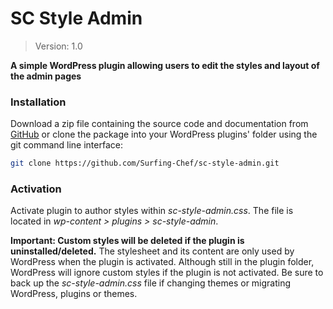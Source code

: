 # SC Style Admin #
> Version: 1.0

__A simple WordPress plugin allowing users to edit the styles and layout of the admin pages__

### Installation ###
Download a zip file containing the source code and documentation from [GitHub](https://github.com/Surfing-Chef/sc-style-admin) or clone the package into your WordPress plugins' folder using the git command line interface:

```bash
git clone https://github.com/Surfing-Chef/sc-style-admin.git  
```  
### Activation ###
Activate plugin to author styles within *sc-style-admin.css*. The file is located in *wp-content > plugins > sc-style-admin*.  

__Important: Custom styles will be deleted if the plugin is uninstalled/deleted.__  The stylesheet and its content are only used by WordPress when the plugin is activated. Although still in the plugin folder, WordPress will ignore custom styles if the plugin is not activated. Be sure to back up the *sc-style-admin.css* file if changing themes or migrating WordPress, plugins or themes.
